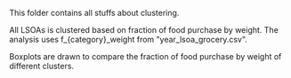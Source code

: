 This folder contains all stuffs about clustering.

All LSOAs is clustered based on fraction of food purchase by weight. The analysis uses f_{category}_weight from "year_lsoa_grocery.csv".

Boxplots are drawn to compare the fraction of food purchase by weight of different clusters.

